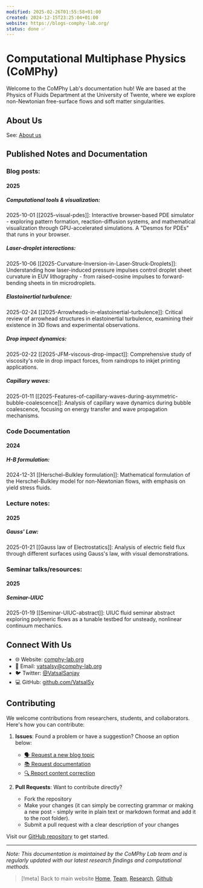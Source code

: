 ```yaml
---
modified: 2025-02-26T01:55:58+01:00
created: 2024-12-15T23:25:04+01:00
website: https://blogs-comphy-lab.org/
status: done ✅
---
```

# Computational Multiphase Physics <br> (CoMPhy)
Welcome to the CoMPhy Lab's documentation hub! We are based at the Physics of Fluids Department at the University of Twente, where we explore non-Newtonian free-surface flows and soft matter singularities.

## About Us

See: [About us](https://comphy-lab.org/about)

## Published Notes and Documentation

### Blog posts:
#### 2025
##### Computational tools & visualization:
2025-10-01 [[2025-visual-pdes]]: Interactive browser-based PDE simulator - exploring pattern formation, reaction-diffusion systems, and mathematical visualization through GPU-accelerated simulations. A "Desmos for PDEs" that runs in your browser.

##### Laser-droplet interactions:
2025-10-06 [[2025-Curvature-Inversion-in-Laser‑Struck-Droplets]]: Understanding how laser-induced pressure impulses control droplet sheet curvature in EUV lithography - from raised-cosine impulses to forward-bending sheets in tin microdroplets.

##### Elastoinertial turbulence:
2025-02-24 [[2025-Arrowheads-in-elastoinertial-turbulence]]: Critical review of arrowhead structures in elastoinertial turbulence, examining their existence in 3D flows and experimental observations.

##### Drop impact dynamics:
2025-02-22 [[2025-JFM-viscous-drop-impact]]: Comprehensive study of viscosity's role in drop impact forces, from raindrops to inkjet printing applications.

##### Capillary waves:
2025-01-11 [[2025-Features-of-capillary-waves-during-asymmetric-bubble-coalescence]]: Analysis of capillary wave dynamics during bubble coalescence, focusing on energy transfer and wave propagation mechanisms.

### Code Documentation
#### 2024
##### H-B formulation:
2024-12-31 [[Herschel–Bulkley formulation]]: Mathematical formulation of the Herschel-Bulkley model for non-Newtonian flows, with emphasis on yield stress fluids.

### Lecture notes:
#### 2025
##### Gauss' Law:
2025-01-21 [[Gauss law of Electrostatics]]: Analysis of electric field flux through different surfaces using Gauss's law, with visual demonstrations.

### Seminar talks/resources:
#### 2025
##### Seminar-UIUC
2025-01-19 [[Seminar-UIUC-abstract]]: UIUC fluid seminar abstract exploring polymeric flows as a tunable testbed for unsteady, nonlinear continuum mechanics.

## Connect With Us

- 🌐 Website: [comphy-lab.org](http://www.comphy-lab.org)
- 📧 Email:   [vatsalsy@comphy-lab.org](mailto:vatsalsy@comphy-lab.org)
- 🐦 Twitter: [@VatsalSanjay](https://twitter.com/VatsalSanjay)
- 💻 GitHub: [github.com/VatsalSy](https://github.com/VatsalSy)

## Contributing

We welcome contributions from researchers, students, and collaborators. Here's how you can contribute:

1. **Issues**: Found a problem or have a suggestion? Choose an option below:
   - [🗣️ Request a new blog topic](https://github.com/comphy-lab/CoMPhy-Lab-Blogs/issues/new?template=blog_topic_request.md&labels=blog-request,enhancement)
   - [📚 Request documentation](https://github.com/comphy-lab/CoMPhy-Lab-Blogs/issues/new?template=documentation_request.md&labels=documentation)
   - [🔍 Report content correction](https://github.com/comphy-lab/CoMPhy-Lab-Blogs/issues/new?template=content_correction.md&labels=correction)

2. **Pull Requests**: Want to contribute directly? 
   - Fork the repository
   - Make your changes (it can simply be correcting grammar or making a new post - simply write in plain text or markdown format and add it to the root folder).
   - Submit a pull request with a clear description of your changes

Visit our [GitHub repository](https://github.com/comphy-lab/CoMPhy-Lab-Blogs) to get started.

---
*Note: This documentation is maintained by the CoMPhy Lab team and is regularly updated with our latest research findings and computational methods.*

> [!meta] Back to main website
> [Home](https://comphy-lab.org/), [Team](https://comphy-lab.org/team), [Research](https://comphy-lab.org/research), [Github](https://github.com/comphy-lab)